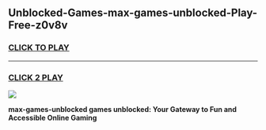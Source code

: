 
## Unblocked-Games-max-games-unblocked-Play-Free-z0v8v
<h3>
<a href="https://premium76.site?title=max-games-unblocked&ref=19M">CLICK TO PLAY</a></h3>
<hr>

<h3>
<a href="https://premium76.site?title=max-games-unblocked&ref=19M">CLICK 2 PLAY</a>
  
</h3>

<a href="https://premium76.site?title=max-games-unblocked&ref=19M"><img src="https://clearcache.store/games.png"></a>


**max-games-unblocked games unblocked: Your Gateway to Fun and Accessible Online Gaming**
